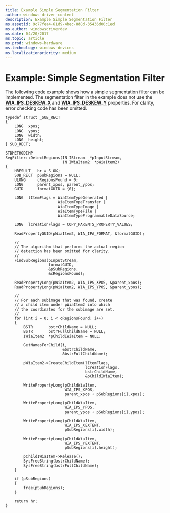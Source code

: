```yaml
---
title: Example Simple Segmentation Filter
author: windows-driver-content
description: Example Simple Segmentation Filter
ms.assetid: 9c77fea4-61d9-4bec-8d8d-35436d00c1ed
ms.author: windowsdriverdev
ms.date: 04/20/2017
ms.topic: article
ms.prod: windows-hardware
ms.technology: windows-devices
ms.localizationpriority: medium
---
```


# Example: Simple Segmentation Filter





The following code example shows how a simple segmentation filter can be implemented. The segmentation filter in the example does not use the [**WIA\_IPS\_DESKEW\_X**](https://msdn.microsoft.com/library/windows/hardware/ff552581) and [**WIA\_IPS\_DESKEW\_Y**](https://msdn.microsoft.com/library/windows/hardware/ff552587) properties. For clarity, error checking code has been omitted.

```
typedef struct _SUB_RECT
{
    LONG  xpos;
    LONG  ypos;
    LONG  width;
    LONG  height;
} SUB_RECT;

STDMETHODIMP
SegFilter::DetectRegions(IN IStream  *pInputStream,
                         IN IWiaItem2  *pWiaItem2)
{
    HRESULT   hr = S_OK;
    SUB_RECT  pSubRegions = NULL;
    ULONG     cRegionsFound = 0;
    LONG      parent_xpos, parent_ypos;
    GUID      formatGUID = {0};

    LONG  lItemFlags = WiaItemTypeGenerated |
                       WiaItemTypeTransfer |
                       WiaItemTypeImage |
                       WiaItemTypeFile |
                       WiaItemTypeProgrammableDataSource;

    LONG  lCreationFlags = COPY_PARENTS_PROPERTY_VALUES;

    ReadPropertyGUID(pWiaItem2, WIA_IPA_FORMAT, &formatGUID);

    //
    // The algorithm that performs the actual region
    // detection has been omitted for clarity.
    //
    FindSubRegions(pInputStream,
                   formatGUID,
                   &pSubRegions,
                   &cRegionsFound);

    ReadPropertyLong(pWiaItem2, WIA_IPS_XPOS, &parent_xpos);
    ReadPropertyLong(pWiaItem2, WIA_IPS_YPOS, &parent_ypos);

    //
    // For each subimage that was found, create
    // a child item under pWiaItem2 into which
    // the coordinates for the subimage are set.
    //
    for (int i = 0; i < cRegionsFound; i++)
    {
        BSTR       bstrChildName = NULL;
        BSTR       bstrFullChildName = NULL;
        IWiaItem2  *pChildIWiaItem = NULL;

        GetNamesForChild(i,
                         &bstrChildName,
                         &bstrFullChildName);

        pWiaItem2->CreateChildItem(lItemFlags,
                                   lCreationFlags,
                                   bstrChildName,
                                   &pChildIWiaItem);

        WritePropertyLong(pChildWiaItem,
                          WIA_IPS_XPOS,
                          parent_xpos + pSubRegions[i].xpos);

        WritePropertyLong(pChildWiaItem,
                          WIA_IPS_YPOS,
                          parent_ypos + pSubRegions[i].ypos);

        WritePropertyLong(pChildWiaItem,
                          WIA_IPS_XEXTENT,
                          pSubRegions[i].width);

        WritePropertyLong(pChildWiaItem,
                          WIA_IPS_YEXTENT,
                          pSubRegions[i].height);

        pChildIWiaItem->Release();
        SysFreeString(bstrChildName);
        SysFreeString(bstrFullChildName);
    }

    if (pSubRegions)
    {
        free(pSubRegions);
    }

    return hr;
}
```

 

 




